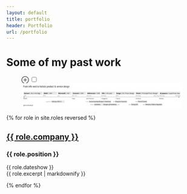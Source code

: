 ```yaml
---
layout: default
title: portfolio
header: Portfolio
url: /portfolio
---
```


# Some of my past work

<figure class="fullwidth">
	<label for="mn-2" class="margin-toggle">⊕</label>
	<input type="checkbox" id="mn-2" class="margin-toggle">
	<img src="/assets/images/career-timeline-minimal.jpg" alt="career timeline">
</figure>

{% for role in site.roles reversed %}
  <h2><a href="{{ role.url }}">{{ role.company }}</a></h2>
  <h3>{{ role.position }}</h3>
  <p>{{ role.dateshow }}<br/>
  {{ role.excerpt | markdownify }}</p>
{% endfor %}

